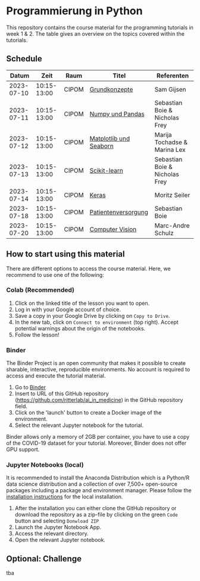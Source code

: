 # Programmierung in Python

This repository contains the course material for the programming tutorials in week 1 & 2. The table gives an overview on the topics covered within the tutorials.

## Schedule

| Datum      | Zeit        | Raum   | Titel                       | Referenten                     |
| ---------- | ----------- | ------ | --------------------------- | ------------------------------ |
| 2023-07-10 | 10:15-13:00 | CIPOM | [Grundkonzepte][1]           | Sam Gijsen                     |
| 2023-07-11 | 10:15-13:00 | CIPOM | [Numpy und Pandas][2]        | Sebastian Boie & Nicholas Frey |
| 2023-07-12 | 10:15-13:00 | CIPOM | [Matplotlib und Seaborn][3]  | Marija Tochadse & Marina Lex   |
| 2023-07-13 | 10:15-13:00 | CIPOM | [Scikit-learn][4]            | Sebastian Boie & Nicholas Frey |
| 2023-07-14 | 10:15-13:00 | CIPOM | [Keras][5]                   | Moritz Seiler                  |
| 2023-07-18 | 10:15-13:00 | CIPOM | [Patientenversorgung][6]     | Sebastian Boie                 |
| 2023-07-20 | 10:15-13:00 | CIPOM | [Computer Vision][7]         | Marc-Andre Schulz              |

<!-- TODO: Update branch name to tagged release -->

[1]: https://colab.research.google.com/github/ritterlab/ai_in_medicine/blob/master/week1_session1_grundkonzepte.ipynb
[2]: https://colab.research.google.com/github/ritterlab/ai_in_medicine/blob/master/week1_session2_numpy_pandas.ipynb
[3]: https://colab.research.google.com/github/ritterlab/ai_in_medicine/blob/master/week1_session3_matplotlib.ipynb
[4]: https://colab.research.google.com/github/ritterlab/ai_in_medicine/blob/master/week1_session4_intro_to_ml_and_scikit_learn.ipynb
[5]: https://colab.research.google.com/github/ritterlab/ai_in_medicine/blob/master/week1_session5_deep_learning.ipynb
[6]: https://colab.research.google.com/github/ritterlab/ai_in_medicine/blob/master/week2_session2_mortalityprediction.ipynb
[7]: https://colab.research.google.com/github/ritterlab/ai_in_medicine/blob/master/week2_session2_images_MRI_dl.ipynb

## How to start using this material
There are different options to access the course material. Here, we recommend to use one of the following: 

### Colab (Recommended)

1. Click on the linked title of the lesson you want to open.
2. Log in with your Google account of choice.
3. Save a copy in your Google Drive by clicking on `Copy to Drive`.
4. In the new tab, click on `Connect to environment` (top right). Accept potential warnings about the origin of the notebooks.
5. Follow the lesson!

### Binder
The Binder Project is an open community that makes it possible to create sharable, interactive, reproducible environments. No account is required to access and execute the tutorial material.

1. Go to  [Binder](https://mybinder.org/)
2. Insert to URL of this GitHub repository (https://github.com/ritterlab/ai_in_medicine) in the GitHub repository field.
3. Click on the 'launch' button to create a Docker image of the environment.
4. Select the relevant Jupyter notebook for the tutorial.

Binder allows only a memory of 2GB per container, you have to use a copy of the COVID-19 dataset for your tutorial. Moreover, Binder does not offer GPU support.


### Jupyter Notebooks (local)
It is recommended to install the Anaconda Distribution which is a Python/R data science distribution and a collection of over 7,500+ open-source packages including a package and environment manager.  Please follow the [installation instructions](https://docs.anaconda.com/anaconda/install/index.html) for the local installation.

1. After the installation you can either clone the GitHub repository or download the repository as a zip-file by clicking on the green `Code` button and selecting `Donwload ZIP`
2. Launch the Jupyter Notebook App.
3. Access the relevant directory.
4. Open the relevant Jupyter notebook.


## Optional: Challenge
tba
